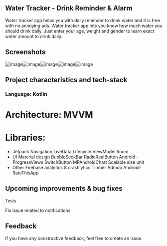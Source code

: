 ## Water Tracker - Drink Reminder & Alarm
Water tracker app helps you with daily reminder to drink water and it is free with no annoying ads. Water tracker app lets you know how much water you should drink daily. Just enter your age, weight and gender to learn exact water amount to drink daily.

## Screenshots
![image](https://github.com/ElifEzgiEmre/55985/assets/89242843/c5f00262-8fc3-4051-8c70-d5732af98fac)![image](https://github.com/ElifEzgiEmre/55985/assets/89242843/c846b203-425f-4b7e-aa44-b6640439cc88)![image](https://github.com/ElifEzgiEmre/55985/assets/89242843/854c1161-2df1-4174-aa2c-fc2649d4dbc8)![image](https://github.com/ElifEzgiEmre/55985/assets/89242843/02bee7b3-7a41-45dd-a602-c75e47d7bf02)![image](https://github.com/ElifEzgiEmre/55985/assets/89242843/1755bc35-615b-48d9-86f5-94a049148425)

## Project characteristics and tech-stack
### Language: Kotlin

# Architecture: MVVM

# Libraries:

-  Jetpack
Navigation
LiveData
Lifecycle
ViewModel
Room
- UI
Material design
BubbleSeekBar
RadioRealButton
Android-ProgressViews
SwitchButton
MPAndroidChart
Scalable size unit
-  Other
Firebase analytics & crashlytics
Timber
Admob
Android-RateThisApp
## Upcoming improvements & bug fixes
Tests

Fix issue related to notifications

## Feedback
If you have any constructive feedback, feel free to create an issue.



